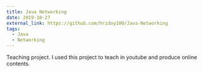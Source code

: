 ```yaml
---
title: Java Networking
date: 2019-10-27
external_link: https://github.com/hridoy100/Java-Networking
tags:
  - Java
  - Networking
---
```


Teaching project. I used this project to teach in youtube and produce online contents.

<!--more-->
